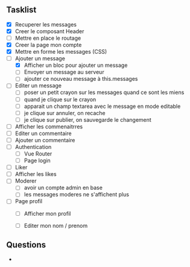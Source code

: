 
## Tasklist

* [X] Recuperer les messages
* [X] Creer le composant Header
* [ ] Mettre en place le routage 
* [X] Creer la page mon compte
* [X] Mettre en forme les messages (CSS)
* [ ] Ajouter un message  
    * [X] Afficher un bloc pour ajouter un message
    * [ ] Envoyer un message au serveur
    * [ ] ajouter ce nouveau message à this.messages
* [ ] Editer un message
    * [ ] poser un petit crayon sur les messages quand ce sont les miens
    * [ ] quand je clique sur le crayon
    * [ ] apparait un champ textarea avec le message en mode editable
    * [ ] je clique sur annuler, on recache
    * [ ] je clique sur publier, on sauvegarde le changement
* [ ] Afficher les commenaitrres
* [ ] Editer un commentaire
* [ ] Ajouter un commentaire
* [ ] Authentication
    * [ ] Vue Router
    * [ ] Page login
* [ ] Liker
* [ ] Afficher les likes
* [ ] Moderer
    * [ ] avoir un compte admin en base
    * [ ] les messages moderes ne s'affichent plus
* [ ] Page profil
    * [ ] Afficher mon profil
    * [ ] Editer mon nom / prenom


## Questions

* 
